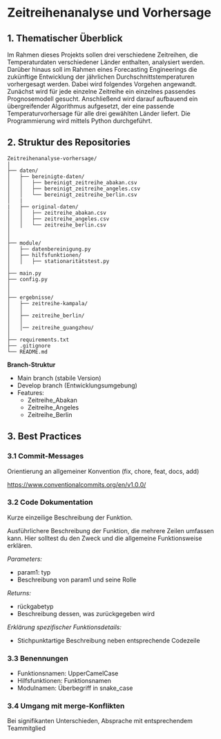 # Zeitreihenanalyse und Vorhersage

## 1. Thematischer Überblick
Im Rahmen dieses Projekts sollen drei verschiedene Zeitreihen, die Temperaturdaten verschiedener Länder enthalten, analysiert werden. Darüber hinaus soll im Rahmen eines Forecasting Engineerings die zukünftige Entwicklung der jährlichen Durchschnittstemperaturen vorhergesagt werden. Dabei wird folgendes Vorgehen angewandt. Zunächst wird für jede einzelne Zeitreihe ein einzelnes passendes Prognosemodell gesucht. Anschließend wird darauf aufbauend ein übergreifender Algorithmus aufgesetzt, der eine passende Temperaturvorhersage für alle drei gewählten Länder liefert. Die Programmierung wird mittels Python durchgeführt. 

## 2. Struktur des Repositories


```text
Zeitreihenanalyse-vorhersage/
│
├── daten/
│   ├── bereinigte-daten/          
│   │   ├── bereinigt_zeitreihe_abakan.csv
│   │   ├── bereinigt_zeitreihe_angeles.csv
│   │   └── bereinigt_zeitreihe_berlin.csv
│   |
|   ├── original-daten/                
│   │   ├── zeitreihe_abakan.csv
│   │   ├── zeitreihe_angeles.csv
│   │   └── zeitreihe_berlin.csv
│   
│
├── module/    
│   ├── datenbereinigung.py                
│   ├── hilfsfunktionen/          
│   │   ├── stationaritätstest.py
│
├── main.py                 
├── config.py                    
│
│
├── ergebnisse/   
│   ├── zeitreihe-kampala/                                 
│   │  
│   ├── zeitreihe_berlin/          
│   │
│   │── zeitreihe_guangzhou/ 
│
├── requirements.txt                      
├── .gitignore              
└── README.md               

```

**Branch-Struktur**

- Main branch (stabile Version)
- Develop branch (Entwicklungsumgebung)
- Features:
  - Zeitreihe_Abakan
  - Zeitreihe_Angeles
  - Zeitreihe_Berlin

## 3. Best Practices
### 3.1 Commit-Messages
Orientierung an allgemeiner Konvention (fix, chore, feat, docs, add)

https://www.conventionalcommits.org/en/v1.0.0/ 

### 3.2 Code Dokumentation

Kurze einzeilige Beschreibung der Funktion.

Ausführlichere Beschreibung der Funktion, die mehrere Zeilen umfassen kann. Hier solltest du den Zweck und die allgemeine Funktionsweise erklären.


*Parameters:*
- param1: typ
- Beschreibung von param1 und seine Rolle


*Returns:*
- rückgabetyp
- Beschreibung dessen, was zurückgegeben wird

*Erklärung spezifischer Funktionsdetails:*
- Stichpunktartige Beschreibung neben entsprechende Codezeile 

### 3.3 Benennungen

- Funktionsnamen: UpperCamelCase
- Hilfsfunktionen: Funktionsnamen
- Modulnamen: Überbegriff in snake_case

### 3.4 Umgang mit merge-Konflikten

Bei signifikanten Unterschieden, Absprache mit entsprechendem Teammitglied

        
    
   
